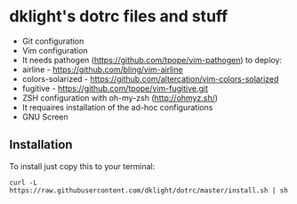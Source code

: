 dklight's dotrc files and stuff
===============================

 * Git configuration
 * Vim configuration
  * It needs pathogen (https://github.com/tpope/vim-pathogen) to deploy:
   * airline - https://github.com/bling/vim-airline
   * colors-solarized - https://github.com/altercation/vim-colors-solarized
   * fugitive - https://github.com/tpope/vim-fugitive.git
 * ZSH configuration with oh-my-zsh (http://ohmyz.sh/)
  * It requaires installation of the ad-hoc configurations
 * GNU Screen


Installation
------------

To install just copy this to your terminal:

    curl -L https://raw.githubusercontent.com/dklight/dotrc/master/install.sh | sh
